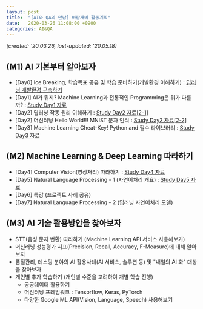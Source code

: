 ```yaml
---
layout: post
title:  "[AI와 QA의 만남] 바람개비 활동계획"
date:   2020-03-26 11:08:00 +0900
categories: AI&QA
---
```


*(created: '20.03.26, last-updated: '20.05.18)*

## (M1) AI 기본부터 알아보자

- \[Day0\] Ice Breaking, 학습목표 공유 및 학습 준비하기(개발환경 이해하기) : [딥러닝 개발환경 구축하기][day0]
- \[Day1\] AI가 뭐지? Machine Learning과 전통적인 Programming은 뭐가 다를까? : [Study Day1 자료][day1]
- \[Day2\] 딥러닝 작동 원리 이해하기 : [Study Day2 자료[2-1]][day2-1]
- \[Day2\] 머신러닝 Hello World!!! MNIST 문자 인식 : [Study Day2 자료[2-2]][day2-2] 
- \[Day3\] Machine Learning Cheat-Key! Python and 필수 라이브러리 : [Study Day3 자료][day3]

## (M2) Machine Learning & Deep Learning 따라하기

- \[Day4\] Computer Vision(영상처리) 따라하기 : [Study Day4 자료][day4]
- \[Day5\] Natural Language Processing - 1 (자연어처리 개요) : [Study Day5 자료][day5]
- \[Day6\] 특강 (프로젝트 사례 공유)
- \[Day7\] Natural Language Processing - 2 (딥러닝 자연어처리 모델)

## (M3) AI 기술 활용방안을 찾아보자

- STT(음성 문자 변환) 따라하기 (Machine Learning API 서비스 사용해보기)
- 머신러닝 성능평가 지표(Precision, Recall, Accuracy, F-Measure)에 대해 알아보자
- 품질관리, 테스팅 분야의 AI 활용사례(AI 서비스, 솔루션 등) 및 "내일의 AI 화" 대상을 찾아보자
- 개인별 추가 학습하기 (개인별 수준을 고려하여 개별 학습 진행)
  - 공공데이터 활용하기
  - 머신러닝 프레임워크 : Tensorflow, Keras, PyTorch
  - 다양한 Google ML API(Vision, Language, Speech) 사용해보기

[day0]: https://sungalex.github.io/developer/2020/04/06/딥러닝-개발환경-구축하기-Windows.html
[day1]: https://sungalex.github.io/ai&qa/2020/04/09/Study1-Development-Environment-and-AI-Concept.html
[day2-1]: https://sungalex.github.io/ai&qa/2020/04/16/Study2-machine-learning-principle.html
[day2-2]: https://sungalex.github.io/ai&qa/2020/04/20/Study2-machine-learning-hello-world-MNIST.html
[day3]: https://sungalex.github.io/ai&qa/python/2020/04/28/Study3-Python-and-numpy-matplotlib.html
[day4]: https://sungalex.github.io/ai&qa/ai&vision/2020/05/11/Study4-Computer-Vision-and-CNN.html
[day5]: https://sungalex.github.io/ai&qa/ai&nlp/2020/05/18/Study5-NLP-traditional.html
